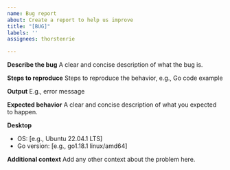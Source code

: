```yaml
---
name: Bug report
about: Create a report to help us improve
title: "[BUG]"
labels: ''
assignees: thorstenrie

---
```


**Describe the bug**
A clear and concise description of what the bug is.

**Steps to reproduce**
Steps to reproduce the behavior, e.g., Go code example

**Output**
E.g., error message

**Expected behavior**
A clear and concise description of what you expected to happen.

**Desktop**
 - OS: [e.g., Ubuntu 22.04.1 LTS]
 - Go version: [e.g., go1.18.1 linux/amd64]

**Additional context**
Add any other context about the problem here.

